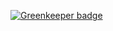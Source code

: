 
[![Greenkeeper badge](https://badges.greenkeeper.io/Novicell/novicell-sprite-scroller.svg)](https://greenkeeper.io/)
